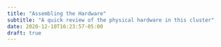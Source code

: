 ```yaml
---
title: "Assembling the Hardware"
subtitle: "A quick review of the physical hardware in this cluster"
date: 2020-12-10T16:23:57-05:00
draft: true
---
```


